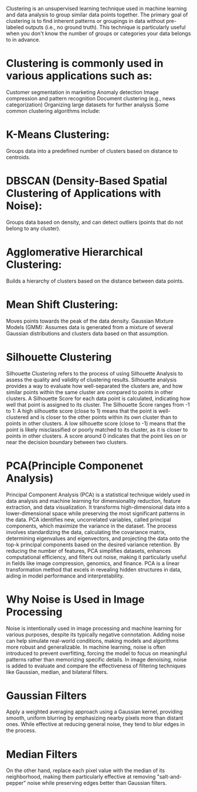 Clustering is an unsupervised learning technique used in machine learning and data analysis to group similar data points together.
The primary goal of clustering is to find inherent patterns or groupings in data without pre-labeled outputs (i.e., no ground truth). 
This technique is particularly useful when you don't know the number of groups or categories your data belongs to in advance.

# Clustering is commonly used in various applications such as:

Customer segmentation in marketing
Anomaly detection
Image compression and pattern recognition
Document clustering (e.g., news categorization)
Organizing large datasets for further analysis
Some common clustering algorithms include:

# K-Means Clustering:
Groups data into a predefined number of clusters based on distance to centroids.
# DBSCAN (Density-Based Spatial Clustering of Applications with Noise): 
Groups data based on density, and can detect outliers (points that do not belong to any cluster).
# Agglomerative Hierarchical Clustering: 
Builds a hierarchy of clusters based on the distance between data points.
# Mean Shift Clustering: 
Moves points towards the peak of the data density.
Gaussian Mixture Models (GMM): 
Assumes data is generated from a mixture of several Gaussian distributions and clusters data based on that assumption.
# Silhouette Clustering
Silhouette Clustering refers to the process of using Silhouette Analysis to assess the quality and validity of clustering results.
Silhouette analysis provides a way to evaluate how well-separated the clusters are, and how similar points within the same cluster are compared to points in other clusters.
A Silhouette Score for each data point is calculated, indicating how well that point is assigned to its cluster. The Silhouette Score ranges from -1 to 1:
A high silhouette score (close to 1) means that the point is well-clustered and is closer to the other points within its own cluster than to points in other clusters.
A low silhouette score (close to -1) means that the point is likely misclassified or poorly matched to its cluster, as it is closer to points in other clusters.
A score around 0 indicates that the point lies on or near the decision boundary between two clusters.

# PCA(Principle Componenet Analysis)
Principal Component Analysis (PCA) is a statistical technique widely used in data analysis and machine learning for dimensionality reduction, feature extraction, and data visualization. It transforms high-dimensional data into a lower-dimensional space while preserving the most significant patterns in the data. PCA identifies new, uncorrelated variables, called principal components, which maximize the variance in the dataset. The process involves standardizing the data, calculating the covariance matrix, determining eigenvalues and eigenvectors, and projecting the data onto the top-k principal components based on the desired variance retention. By reducing the number of features, PCA simplifies datasets, enhances computational efficiency, and filters out noise, making it particularly useful in fields like image compression, genomics, and finance. PCA is a linear transformation method that excels in revealing hidden structures in data, aiding in model performance and interpretability.

# Why Noise is Used in Image Processing
Noise is intentionally used in image processing and machine learning for various purposes, despite its typically negative connotation. Adding noise can help simulate real-world conditions, making models and algorithms more robust and generalizable. In machine learning, noise is often introduced to prevent overfitting, forcing the model to focus on meaningful patterns rather than memorizing specific details. In image denoising, noise is added to evaluate and compare the effectiveness of filtering techniques like Gaussian, median, and bilateral filters.

# Gaussian Filters
Apply a weighted averaging approach using a Gaussian kernel, providing smooth, uniform blurring by emphasizing nearby pixels more than distant ones. While effective at reducing general noise, they tend to blur edges in the process.
# Median Filters
On the other hand, replace each pixel value with the median of its neighborhood, making them particularly effective at removing "salt-and-pepper" noise while preserving edges better than Gaussian filters.
